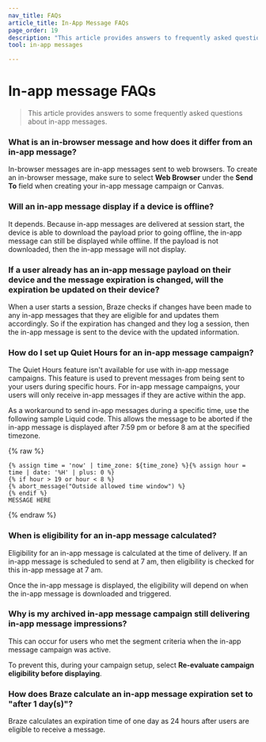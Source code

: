 ```yaml
---
nav_title: FAQs
article_title: In-App Message FAQs
page_order: 19
description: "This article provides answers to frequently asked questions about In-App Messages."
tool: in-app messages

---
```


# In-app message FAQs

> This article provides answers to some frequently asked questions about in-app messages.

### What is an in-browser message and how does it differ from an in-app message?
In-browser messages are in-app messages sent to web browsers. To create an in-browser message, make sure to select **Web Browser** under the **Send To** field when creating your in-app message campaign or Canvas. 

### Will an in-app message display if a device is offline?

It depends. Because in-app messages are delivered at session start, the device is able to download the payload prior to going offline, the in-app message can still be displayed while offline. If the payload is not downloaded, then the in-app message will not display.

### If a user already has an in-app message payload on their device and the message expiration is changed, will the expiration be updated on their device?

When a user starts a session, Braze checks if changes have been made to any in-app messages that they are eligible for and updates them accordingly. So if the expiration has changed and they log a session, then the in-app message is sent to the device with the updated information.

### How do I set up Quiet Hours for an in-app message campaign?

The Quiet Hours feature isn't available for use with in-app message campaigns. This feature is used to prevent messages from being sent to your users during specific hours. For in-app message campaigns, your users will only receive in-app messages if they are active within the app. 

As a workaround to send in-app messages during a specific time, use the following sample Liquid code. This allows the message to be aborted if the in-app message is displayed after 7:59 pm or before 8 am at the specified timezone.

{% raw %}
```liquid
{% assign time = 'now' | time_zone: ${time_zone} %}{% assign hour = time | date: '%H' | plus: 0 %}
{% if hour > 19 or hour < 8 %}
{% abort_message("Outside allowed time window") %}
{% endif %}
MESSAGE HERE
```
{% endraw %}

### When is eligibility for an in-app message calculated?

Eligibility for an in-app message is calculated at the time of delivery. If an in-app message is scheduled to send at 7 am, then eligibility is checked for this in-app message at 7 am.

Once the in-app message is displayed, the eligibility will depend on when the in-app message is downloaded and triggered.

### Why is my archived in-app message campaign still delivering in-app message impressions?

This can occur for users who met the segment criteria when the in-app message campaign was active.

To prevent this, during your campaign setup, select **Re-evaluate campaign eligibility before displaying**. 

### How does Braze calculate an in-app message expiration set to "after 1 day(s)"?

Braze calculates an expiration time of one day as 24 hours after users are eligible to receive a message.
